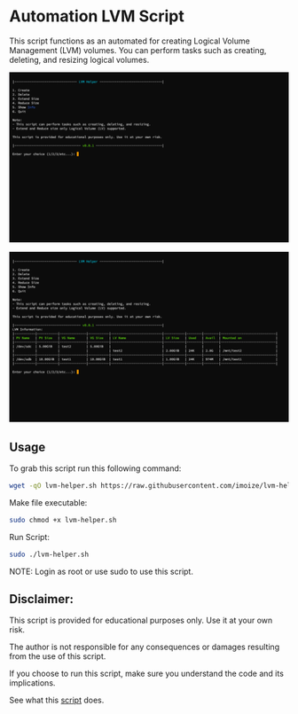 # Automation LVM Script

This script functions as an automated for creating Logical Volume Management (LVM) volumes. You can perform tasks such as creating, deleting, and resizing logical volumes.

![](./img/figure1.png)

![](./img/figure2.png)

## Usage

To grab this script run this following command:

```bash
wget -qO lvm-helper.sh https://raw.githubusercontent.com/imoize/lvm-helper/main/lvm-helper.sh
```

Make file executable:
```bash
sudo chmod +x lvm-helper.sh
```

Run Script:
```bash
sudo ./lvm-helper.sh
```
NOTE: Login as root or use  sudo to use this script.

## Disclaimer:
This script is provided for educational purposes only. Use it at your own risk.

The author is not responsible for any consequences or damages resulting from the use of this script.

If you choose to run this script, make sure you understand the code and its implications.

See what this [script](./lvm-helper.sh) does.